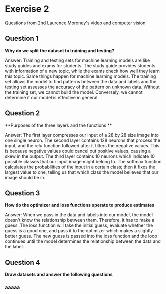 # Exercise 2
Questions from 2nd Laurence Moroney's video and computer vision

## Question 1
**Why do we split the dataset to training and testing?**

Answer: Training and testing sets for machine learning models are like study guides and exams for students. The study guide provides students with information of a new topic, while the exams check how well they learn this topic. Same things happen for machine learning models. The training set allows the model to find patterns between the data and labels and the testing set assesses the accuracy of the pattern on unknown data. Without the training set, we cannot build the model. Conversely, we cannot determine if our model is effective in general. 


## Question 2
**Purposes of the three layers and the functions **

Answer: The first layer compresses our input of a 28 by 28 size image into one single neuron. The second layer contains 128 neurons that process the input, and the relu function followed after it filters the negative values. This is because negative values could cancel out positive values, causing a skew in the output. The third layer contains 10 neurons which indicate 10 possible classes that our input image might belong to. The softmax function calculates the probabilities of the input in a certain class; then it fixes the largest value to one, telling us that which class the model believes that our image should be in. 


## Question 3
**How do the optimizer and loss functions operate to produce estimates**

Answer: When we pass in the data and labels into our model, the model doesn't know the relationship between them. Therefore, it has to make a guess. The loss function will take the initial guess, evaluate whether the guess is a good one, and pass it to the optimizer which makes a slightly better guess. The new guess is passed into the loss function and the loop continues until the model determines the relationship between the data and the label. 


## Question 4
**Draw datasets and answer the following questions**
### aaaaa

